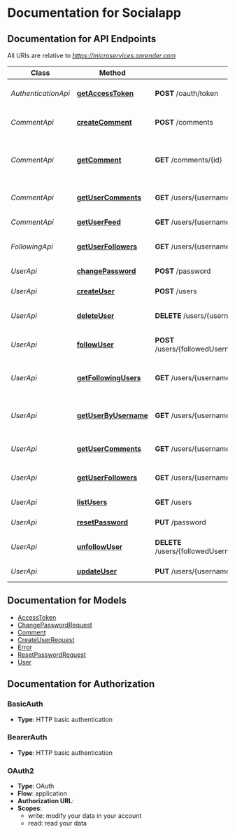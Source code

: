 # Documentation for Socialapp

<a name="documentation-for-api-endpoints"></a>
## Documentation for API Endpoints

All URIs are relative to *https://microservices.onrender.com*

| Class | Method | HTTP request | Description |
|------------ | ------------- | ------------- | -------------|
| *AuthenticationApi* | [**getAccessToken**](Apis/AuthenticationApi.md#getaccesstoken) | **POST** /oauth/token | Get an access token |
| *CommentApi* | [**createComment**](Apis/CommentApi.md#createcomment) | **POST** /comments | Create a new comment |
*CommentApi* | [**getComment**](Apis/CommentApi.md#getcomment) | **GET** /comments/{id} | Returns details about a particular comment |
*CommentApi* | [**getUserComments**](Apis/CommentApi.md#getusercomments) | **GET** /users/{username}/comments | Gets all comments for a user |
*CommentApi* | [**getUserFeed**](Apis/CommentApi.md#getuserfeed) | **GET** /users/{username}/feed | Returns a users feed |
| *FollowingApi* | [**getUserFollowers**](Apis/FollowingApi.md#getuserfollowers) | **GET** /users/{username}/followers | Get all followers for a user |
| *UserApi* | [**changePassword**](Apis/UserApi.md#changepassword) | **POST** /password | Change password |
*UserApi* | [**createUser**](Apis/UserApi.md#createuser) | **POST** /users | Create a new user |
*UserApi* | [**deleteUser**](Apis/UserApi.md#deleteuser) | **DELETE** /users/{username} | Deletes a particular user |
*UserApi* | [**followUser**](Apis/UserApi.md#followuser) | **POST** /users/{followedUsername}/followers/{followerUsername} | Add a user as a follower |
*UserApi* | [**getFollowingUsers**](Apis/UserApi.md#getfollowingusers) | **GET** /users/{username}/following | Get all followed users for a user |
*UserApi* | [**getUserByUsername**](Apis/UserApi.md#getuserbyusername) | **GET** /users/{username} | Get a particular user by username |
*UserApi* | [**getUserComments**](Apis/UserApi.md#getusercomments) | **GET** /users/{username}/comments | Gets all comments for a user |
*UserApi* | [**getUserFollowers**](Apis/UserApi.md#getuserfollowers) | **GET** /users/{username}/followers | Get all followers for a user |
*UserApi* | [**listUsers**](Apis/UserApi.md#listusers) | **GET** /users | Returns all the users |
*UserApi* | [**resetPassword**](Apis/UserApi.md#resetpassword) | **PUT** /password | Reset password |
*UserApi* | [**unfollowUser**](Apis/UserApi.md#unfollowuser) | **DELETE** /users/{followedUsername}/followers/{followerUsername} | Remove a user as a follower |
*UserApi* | [**updateUser**](Apis/UserApi.md#updateuser) | **PUT** /users/{username} | Update a user |


<a name="documentation-for-models"></a>
## Documentation for Models

 - [AccessToken](./Models/AccessToken.md)
 - [ChangePasswordRequest](./Models/ChangePasswordRequest.md)
 - [Comment](./Models/Comment.md)
 - [CreateUserRequest](./Models/CreateUserRequest.md)
 - [Error](./Models/Error.md)
 - [ResetPasswordRequest](./Models/ResetPasswordRequest.md)
 - [User](./Models/User.md)


<a name="documentation-for-authorization"></a>
## Documentation for Authorization

<a name="BasicAuth"></a>
### BasicAuth

- **Type**: HTTP basic authentication

<a name="BearerAuth"></a>
### BearerAuth

- **Type**: HTTP basic authentication

<a name="OAuth2"></a>
### OAuth2

- **Type**: OAuth
- **Flow**: application
- **Authorization URL**: 
- **Scopes**: 
  - write: modify your data in your account
  - read: read your data

